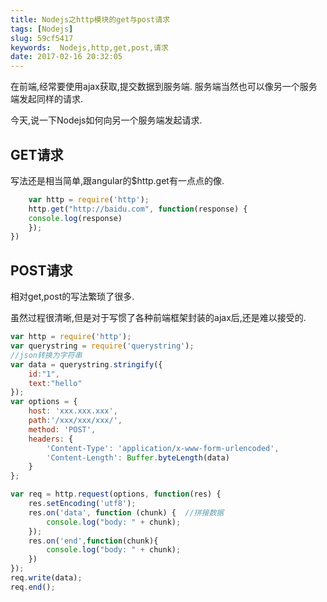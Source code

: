 ```yaml
---
title: Nodejs之http模块的get与post请求
tags: [Nodejs]
slug: 59cf5417
keywords:  Nodejs,http,get,post,请求
date: 2017-02-16 20:32:05
---
```


在前端,经常要使用ajax获取,提交数据到服务端.
服务端当然也可以像另一个服务端发起同样的请求.

今天,说一下Nodejs如何向另一个服务端发起请求.


## GET请求

写法还是相当简单,跟angular的$http.get有一点点的像.
``` javascript
    var http = require('http');
    http.get("http://baidu.com", function(response) {
    console.log(response)
    });
})
```
<!-- more -->
## POST请求
相对get,post的写法繁琐了很多.

虽然过程很清晰,但是对于写惯了各种前端框架封装的ajax后,还是难以接受的.
``` javascript
var http = require('http');
var querystring = require('querystring');
//json转换为字符串
var data = querystring.stringify({
    id:"1",
    text:"hello"
});
var options = {
    host: 'xxx.xxx.xxx',
    path:'/xxx/xxx/xxx/',
    method: 'POST',
    headers: {
        'Content-Type': 'application/x-www-form-urlencoded',
        'Content-Length': Buffer.byteLength(data)
    }
};

var req = http.request(options, function(res) {
    res.setEncoding('utf8');
    res.on('data', function (chunk) {  //拼接数据
        console.log("body: " + chunk);
    });
    res.on('end',function(chunk){
        console.log("body: " + chunk);
    })
});
req.write(data);
req.end();
```